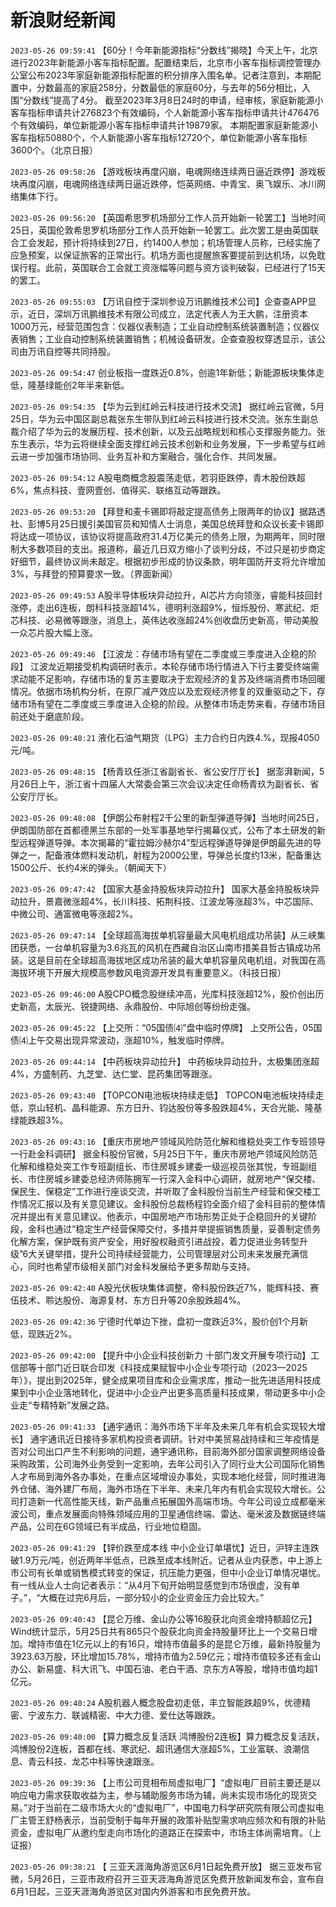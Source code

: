 # 新浪财经新闻
`2023-05-26 09:59:41` 【60分！今年新能源指标“分数线”揭晓】今天上午，北京进行2023年新能源小客车指标配置。配置结束后，北京市小客车指标调控管理办公室公布2023年家庭新能源指标配置的积分排序入围名单。记者注意到，本期配置中，分数最高的家庭258分，分数最低的家庭60分，与去年的56分相比，入围“分数线”提高了4分。 截至2023年3月8日24时的申请，经审核，家庭新能源小客车指标申请共计276823个有效编码，个人新能源小客车指标申请共计476476个有效编码，单位新能源小客车指标申请共计19879家。 本期配置家庭新能源小客车指标50880个，个人新能源小客车指标12720个，单位新能源小客车指标3600个。（北京日报）

`2023-05-26 09:58:26` 【游戏板块再度闪崩，电魂网络连续两日逼近跌停】游戏板块再度闪崩，电魂网络连续两日逼近跌停，恺英网络、中青宝、奥飞娱乐、冰川网络集体下行。

`2023-05-26 09:56:20` 【英国希思罗机场部分工作人员开始新一轮罢工】当地时间25日，英国伦敦希思罗机场部分工作人员开始新一轮罢工。此次罢工是由英国联合工会发起，预计将持续到27日，约1400人参加；机场管理人员称，已经实施了应急预案，以保证旅客的正常出行。机场方面也提醒旅客要提前到达机场，以免耽误行程。此前，英国联合工会就工资涨幅等问题与资方谈判破裂，已经进行了15天的罢工。

`2023-05-26 09:55:03` 【万讯自控于深圳参设万讯鹏维技术公司】企查查APP显示，近日，深圳万讯鹏维技术有限公司成立，法定代表人为王大鹏，注册资本1000万元，经营范围包含：仪器仪表制造；工业自动控制系统装置制造；仪器仪表销售；工业自动控制系统装置销售；机械设备研发。企查查股权穿透显示，该公司由万讯自控等共同持股。

`2023-05-26 09:54:47` 创业板指一度跌近0.8%，创逾1年新低；新能源板块集体走低，隆基绿能创2年半来新低。

`2023-05-26 09:54:35` 【华为云到红岭云科技进行技术交流】 据红岭云官微，5月25日，华为云中国区副总裁张东生带队到红岭云科技进行技术交流。张东生副总裁介绍了华为云的发展历程、技术创新，以及云战略规划和核心支撑服务能力。张东生表示，华为云将继续全面支撑红岭云技术创新和业务发展，下一步希望与红岭云进一步加强市场协同、业务互补和方案融合，强化合作、共同发展。

`2023-05-26 09:54:12` A股电商概念股震荡走低，若羽臣跌停，青木股份跌超6%，焦点科技、壹网壹创、值得买、联络互动等跟跌。

`2023-05-26 09:53:20` 【拜登和麦卡锡即将敲定提高债务上限两年的协议】据路透社、彭博5月25日援引美国官员和知情人士消息，美国总统拜登和众议长麦卡锡即将达成一项协议，该协议将提高政府31.4万亿美元的债务上限，为期两年，同时限制大多数项目的支出。报道称，最近几日双方缩小了谈判分歧，不过只是初步商定好细节，最终协议尚未敲定。根据初步形成的协议条款，明年国防开支将允许增加3%，与拜登的预算要求一致。（界面新闻）

`2023-05-26 09:49:53` A股半导体板块异动拉升，AI芯片方向领涨，睿能科技回封涨停，走出6连板，朗科科技涨超14%，德明利涨超9%，恒烁股份、寒武纪、炬芯科技、必易微等跟涨，消息上，英伟达收涨超24%创收盘历史新高，带动美股一众芯片股大幅上涨。

`2023-05-26 09:49:46` 【江波龙：存储市场有望在二季度或三季度进入企稳的阶段】 江波龙近期接受机构调研时表示，本轮存储市场行情进入下行主要受终端需求动能不足影响，存储市场的复苏主要取决于宏观经济的复苏及终端消费市场回暖情况。依据市场机构分析，在原厂减产效应以及宏观经济修复的双重驱动之下，存储市场有望在二季度或三季度进入企稳的阶段。从整体市场走势来看，存储市场目前还处于磨底阶段。

`2023-05-26 09:48:21` 液化石油气期货（LPG）主力合约日内跌4.%，现报4050元/吨。

`2023-05-26 09:48:15` 【杨青玖任浙江省副省长、省公安厅厅长】 据澎湃新闻，5月26日上午，浙江省十四届人大常委会第三次会议决定任命杨青玖为副省长、省公安厅厅长。

`2023-05-26 09:48:08` 【伊朗公布射程2千公里的新型弹道导弹】当地时间25日，伊朗国防部在首都德黑兰东部的一处军事基地举行揭幕仪式，公布了本土研发的新型远程弹道导弹。本次揭幕的“霍拉姆沙赫尔4”型远程弹道导弹是伊朗最先进的导弹之一，配备液体燃料发动机，射程为2000公里，导弹总长度约13米，配备重达1500公斤、长约4米的弹头。（朝闻天下）

`2023-05-26 09:47:42` 【国家大基金持股板块异动拉升】 国家大基金持股板块异动拉升，景嘉微涨超4%，长川科技、拓荆科技、江波龙等涨超3%，中芯国际、中微公司、通富微电等涨超2%。

`2023-05-26 09:47:14` 【全球超高海拔单机容量最大风电机组成功吊装】从三峡集团获悉，一台单机容量为3.6兆瓦的风机在西藏自治区山南市措美县哲古镇成功吊装。这是目前在全球超高海拔地区成功吊装的最大单机容量风电机组，对我国在高海拔环境下开展大规模高参数风电资源开发具有重要意义。（科技日报）

`2023-05-26 09:46:00` A股CPO概念股继续冲高，光库科技涨超12%，股价创出历史新高，太辰光、锐捷网络、永鼎股份、中际旭创等纷纷走强。

`2023-05-26 09:45:22` 【上交所：“05国债⑷”盘中临时停牌】 上交所公告，05国债⑷上午交易出现异常波动，涨超10%，触发临时停牌。

`2023-05-26 09:44:14` 【中药板块异动拉升】 中药板块异动拉升，太极集团涨超4%，方盛制药、九芝堂、达仁堂、昆药集团等跟涨。

`2023-05-26 09:43:40` 【TOPCON电池板块持续走低】 TOPCON电池板块持续走低，京山轻机、晶科能源、东方日升、钧达股份等多股跌超4%，天合光能、隆基绿能跌超3%。

`2023-05-26 09:43:16` 【重庆市房地产领域风险防范化解和维稳处突工作专班领导一行赴金科调研】 据金科股份官微，5月25日下午，重庆市房地产领域风险防范化解和维稳处突工作专班副组长、市住房城乡建委一级巡视员张其悦，专班副组长、市住房城乡建委总经济师陈拥军一行深入金科中心调研，就房地产“保交楼、保民生、保稳定”工作进行座谈交流，并听取了金科股份当前生产经营和保交楼工作情况汇报以及有关意见建议。金科股份总裁杨程钧全面介绍了金科目前的整体情况并提出有关意见建议。他表示，中国房地产市场形势正处于企稳回升的关键阶段，金科也通过“稳定生产经营保障交付，多措并举提振销售质量，妥善制定债务化解方案，保护既有资产安全，用好股权融资引进战投，着力促进业务转型升级”6大关键举措，提升公司持续经营能力，公司管理层对公司未来发展充满信心，同时也希望市级相关部门对金科发展给予更多帮助与支持。

`2023-05-26 09:42:40` A股光伏板块集体调整，帝科股份跌近7%，能辉科技、赛伍技术、聆达股份、海源复材、东方日升等20余股跌超4%。

`2023-05-26 09:42:36` 宁德时代单边下挫，盘初一度跌近3%，股价创1个月新低，现跌近2%。

`2023-05-26 09:42:00` 【提升中小企业科技创新力 十部门发文开展专项行动】工信部等十部门近日联合印发《科技成果赋智中小企业专项行动（2023—2025年）》，提出到2025年，健全成果项目库和企业需求库，推动一批先进适用科技成果到中小企业落地转化，促进中小企业产出更多高质量科技成果，带动更多中小企业走“专精特新”发展之路。

`2023-05-26 09:41:33` 【通宇通讯：海外市场下半年及未来几年有机会实现较大增长】 通宇通讯近日接待多家机构投资者调研。针对中美贸易战持续和三年疫情是否对公司出口产生不利影响的问题，通宇通讯称，目前海外部分国家调整网络设备采购政策，公司海外业务受到一定影响，去年公司引入了同行业大公司国际化销售人才布局到海外各办事处，在重点区域增设办事处，实现本地化经营，同时推进海外仓储、海外建厂布局，海外市场在下半年、未来几年内有机会实现较大增长。公司打造新一代高性能天线，新产品重点拓展国外高端市场。今年公司设立成都毫米波公司，重点发展面向特殊领域应用的卫星通信终端、雷达、毫米波及数据链终端产品，公司在6G领域已有半成品，行业地位稳固。

`2023-05-26 09:41:29` 【锌价跌至成本线 中小企业订单堪忧】近日，沪锌主连跌破1.9万元/吨，创近两年半低点，已跌至成本线附近。记者从业内获悉，中上游上市公司有长单或销售模式转变的保证，抗压能力更强，但中小企业订单情况堪忧。有一线从业人士向记者表示：“从4月下旬开始明显感觉到市场很虚，没有单子。”，“大概在过完6月后，一部分较小的企业资金压力会比较大。”

`2023-05-26 09:40:43` 【昆仑万维、金山办公等16股获北向资金增持额超亿元】Wind统计显示，5月25日共有865只个股获北向资金持股量环比上一个交易日增加。增持市值在1亿元以上的有16只，增持市值最多的是昆仑万维，最新持股量为3923.63万股，环比增加15.78%，增持市值为2.59亿元；增持市值较多还有金山办公、新易盛、科大讯飞、中国石油、老白干酒、京东方A等股，增持市值均超1亿元。

`2023-05-26 09:40:24` A股机器人概念股盘初走低，丰立智能跌超9%，优德精密、宁波东力、联诚精密、中大力德、爱仕达等跟跌。

`2023-05-26 09:40:00` 【算力概念反复活跃 鸿博股份2连板】算力概念反复活跃，鸿博股份2连板，首都在线、寒武纪、超讯通信大涨超5%，工业富联、浪潮信息、青云科技、龙芯中科等快速跟涨。

`2023-05-26 09:39:36` 【上市公司竞相布局虚拟电厂】“虚拟电厂目前主要还是以响应电力需求获取收益为主，参与辅助服务市场为辅，尚未实现市场化的现货交易。”对于当前在二级市场大火的“虚拟电厂”，中国电力科学研究院有限公司虚拟电厂主管王舒杨表示，当前受制于每年开展的政策补贴型需求响应频次和有限的补贴资金，虚拟电厂从邀约型走向市场化的道路正在探索中，市场主体尚需培育。（上证报）

`2023-05-26 09:38:21` 【 三亚天涯海角游览区6月1日起免费开放】 据三亚发布官微，5月26日，三亚市政府召开三亚天涯海角游览区免费开放新闻发布会，宣布自6月1日起，三亚天涯海角游览区对国内外游客和市民免费开放。

